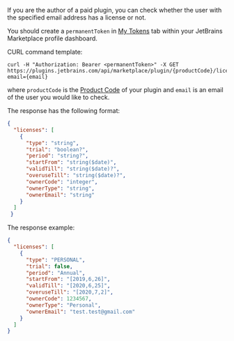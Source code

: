 [//]: # (title: Check license API)

If you are the author of a paid plugin, you can check whether the user with the specified email address has a license or not.

You should create a `permanentToken` in [My Tokens](https://plugins.jetbrains.com/author/me/tokens) tab within your JetBrains Marketplace profile dashboard.

CURL command template:
```Shell
curl -H "Authorization: Bearer <permanentToken>" -X GET https://plugins.jetbrains.com/api/marketplace/plugin/{productCode}/license?email={email}
```

where `productCode` is the [Product Code](https://plugins.jetbrains.com/docs/marketplace/obtain-a-product-code-from-jetbrains.html) of your plugin and 
`email` is an email of the user you would like to check.

The response has the following format:
```json
{
  "licenses": [
    {
      "type": "string",
      "trial": "boolean?",
      "period": "string?",
      "startFrom": "string($date)",
      "validTill": "string($date)?",
      "overuseTill": "string($date)?",
      "ownerCode": "integer",
      "ownerType": "string",
      "ownerEmail": "string"
    }
  ]
 }
```

The response example:
```json
{
  "licenses": [
    {
      "type": "PERSONAL",
      "trial": false,
      "period": "Annual",
      "startFrom": "[2019,6,26]",
      "validTill": "[2020,6,25]",
      "overuseTill": "[2020,7,2]",
      "ownerCode": 1234567,
      "ownerType": "Personal",
      "ownerEmail": "test.test@gmail.com"
    }
  ]
}
```

